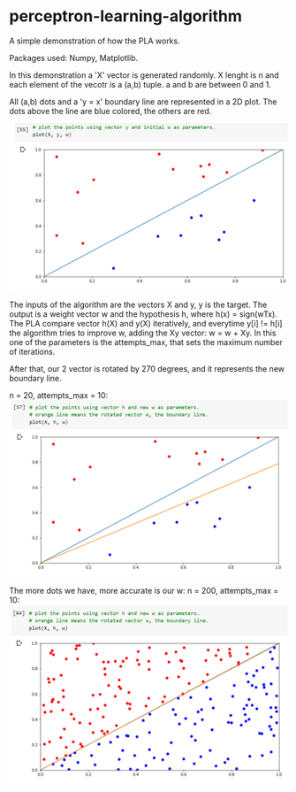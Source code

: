 # perceptron-learning-algorithm
A simple demonstration of how the PLA works.

Packages used: Numpy, Matplotlib.

In this demonstration a 'X' vector is generated randomly. X lenght is n and each element of the vecotr is a (a,b) tuple. a and b are between 0 and 1.

All (a,b) dots and a 'y = x' boundary line are represented in a 2D plot. The dots above the line are blue colored, the others are red.

![screenshot1](https://github.com/matheuscoradini/perceptron-learning-algorithm/blob/master/images/screenshot1.PNG)

The inputs of the algorithm are the vectors X and y, y is the target. The output is a weight vector w and the hypothesis h, where h(x) = sign(wTx). The PLA compare vector h(X) and y(X) iteratively, and everytime y[i] != h[i] the algorithm tries to improve w, adding the Xy vector: w = w + Xy. In this one of the parameters is the attempts_max, that sets the maximum number of iterations. 

After that, our 2 vector is rotated by 270 degrees, and it represents the new boundary line.

n = 20, attempts_max = 10:
![screenshot2](https://github.com/matheuscoradini/perceptron-learning-algorithm/blob/master/images/screenshot2.PNG)

The more dots we have, more accurate is our w:
n = 200, attempts_max = 10:
![screenshot2](https://github.com/matheuscoradini/perceptron-learning-algorithm/blob/master/images/screenshot3.PNG)

